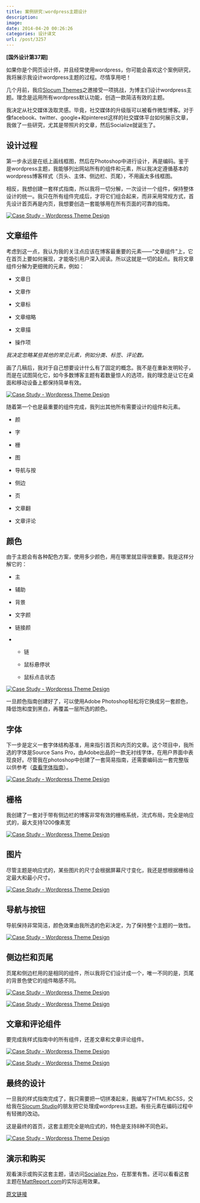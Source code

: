 ```yaml
---
title: 案例研究:wordpress主题设计
description: 
image: 
date: 2014-04-20 00:26:26
categories: 设计译文
url: /post/3257
---
```


**[国外设计第37期]**

如果你是个网页设计师，并且经常使用wordpress，你可能会喜欢这个案例研究，我将展示我设计wordpress主题的过程。尽情享用吧！

几个月前，我应[Slocum Themes](http://slocumthemes.com/)之邀接受一项挑战，为博主们设计wordpress主题。理念是运用所有wordpress默认功能，创造一款简洁有效的主题。

我决定从社交媒体汲取灵感。毕竟，社交媒体的升级版可以被看作微型博客。对于像facebook、twitter、google+和pinterest这样的社交媒体平台如何展示文章，我做了一些研究，尤其是带照片的文章，然后Socialize就诞生了。

## 设计过程

第一步永远是在纸上画线框图，然后在Photoshop中进行设计，再是编码。鉴于是wordpress主题，我能够列出网站所有的组件和元素，所以我决定遵循基本的wordpress博客样式（页头、主体、侧边栏、页尾），不用画太多线框图。

相反，我想创建一套样式指南，所以我将一切分解，一次设计一个组件，保持整体设计的统一。我只在所有组件完成后，才将它们组合起来，而非采用常规方式，首先设计首页再是内页，我想要创造一套能够用在所有页面的可靠的指南。

[![Case Study - Wordpress Theme Design ](http://imgs.abduzeedo.com/files/paul0v2/socialize/01.jpg)](https://slocumthemes.com/wordpress-themes/socialize-pro/ "Case Study - Wordpress Theme Design ")

## 文章组件

考虑到这一点，我认为我的关注点应该在博客最重要的元素——“文章组件”上，它在首页上要如何展现，才能吸引用户深入阅读。所以这就是一切的起点。我将文章组件分解为更细微的元素，例如：

*   文章日

*   文章作

*   文章标

*   文章缩略

*   文章描

*   操作项

_我决定忽略某些其他的常见元素，例如分类、标签、评论数。_

画了几稿后，我对于自己想要设计什么有了固定的概念。我不是在重新发明轮子，而是在试图简化它，如今多数博客主题有着数量惊人的选项，我的理念是让它在桌面和移动设备上都保持简单有效。

[![Case Study - Wordpress Theme Design ](http://imgs.abduzeedo.com/files/paul0v2/socialize/02.jpg)](https://slocumthemes.com/wordpress-themes/socialize-pro/ "Case Study - Wordpress Theme Design ")

随着第一个也是最重要的组件完成，我列出其他所有需要设计的组件和元素。

*   颜

*   字

*   栅

*   图

*   导航与按

*   侧边

*   页

*   文章翻

*   文章评论

## 颜色

由于主题会有各种配色方案，使用多少颜色，用在哪里就显得很重要。我是这样分解它的：

*   主

*   辅助

*   背景

*   文字颜

*   链接颜

*   *   链

    *   鼠标悬停状

    *   鼠标点击状态

[![Case Study - Wordpress Theme Design ](http://imgs.abduzeedo.com/files/paul0v2/socialize/03.jpg)](https://slocumthemes.com/wordpress-themes/socialize-pro/ "Case Study - Wordpress Theme Design ")

一旦颜色指南创建好了，可以使用Adobe Photoshop轻松将它换成另一套颜色，降低饱和度到黑白，再覆盖一层所选的颜色。

## 字体

下一步是定义一套字体结构基准，用来指引首页和内页的文章。这个项目中，我所选的字体是Source Sans Pro，由Adobe出品的一款无衬线字体，在用户界面中表现良好。尽管我在photoshop中创建了一套简易指南，还需要编码出一套完整版以供参考（[查看字体指南](http://paulocanabarro.com/projects/socialize/new-guide.html)）。

[![Case Study - Wordpress Theme Design ](http://imgs.abduzeedo.com/files/paul0v2/socialize/04.jpg)](https://slocumthemes.com/wordpress-themes/socialize-pro/ "Case Study - Wordpress Theme Design ")

## 栅格

我创建了一套对于带有侧边栏的博客非常有效的栅格系统，流式布局，完全是响应式的，最大支持1200像素宽

[![Case Study - Wordpress Theme Design ](http://imgs.abduzeedo.com/files/paul0v2/socialize/05.jpg)](https://slocumthemes.com/wordpress-themes/socialize-pro/ "Case Study - Wordpress Theme Design ")

## 图片

尽管主题是响应式的，某些图片的尺寸会根据屏幕尺寸变化，我还是想根据栅格设定最大和最小尺寸。

[![Case Study - Wordpress Theme Design ](http://imgs.abduzeedo.com/files/paul0v2/socialize/06.jpg)](https://slocumthemes.com/wordpress-themes/socialize-pro/ "Case Study - Wordpress Theme Design ")

## 导航与按钮

导航保持非常简洁，颜色效果由我所选的色彩决定，为了保持整个主题的一致性。

[![Case Study - Wordpress Theme Design ](http://imgs.abduzeedo.com/files/paul0v2/socialize/07.jpg)](https://slocumthemes.com/wordpress-themes/socialize-pro/ "Case Study - Wordpress Theme Design ")

## 侧边栏和页尾

页尾和侧边栏用的是相同的组件，所以我将它们设计成一个，唯一不同的是，页尾的背景色使它的组件略感不同。

[![Case Study - Wordpress Theme Design ](http://imgs.abduzeedo.com/files/paul0v2/socialize/08.jpg)](https://slocumthemes.com/wordpress-themes/socialize-pro/ "Case Study - Wordpress Theme Design ")

[![Case Study - Wordpress Theme Design ](http://imgs.abduzeedo.com/files/paul0v2/socialize/09.jpg)](https://slocumthemes.com/wordpress-themes/socialize-pro/ "Case Study - Wordpress Theme Design ")

## 文章和评论组件

要完成我样式指南中的所有组件，还差文章和文章评论组件。

[![Case Study - Wordpress Theme Design ](http://imgs.abduzeedo.com/files/paul0v2/socialize/10.jpg)](https://slocumthemes.com/wordpress-themes/socialize-pro/ "Case Study - Wordpress Theme Design ")

[![Case Study - Wordpress Theme Design ](http://imgs.abduzeedo.com/files/paul0v2/socialize/11.jpg)](https://slocumthemes.com/wordpress-themes/socialize-pro/ "Case Study - Wordpress Theme Design ")

## 最终的设计

一旦我的样式指南完成了，我只需要把一切拼凑起来，我编写了HTML和CSS，交给我在[Slocum Studio](http://slocumstudio.com/)的朋友把它处理成wordpress主题。有些元素在编码过程中有轻微的改动。

这是最终的首页，这套主题完全是响应式的，特色是支持8种不同色彩。

[![Case Study - Wordpress Theme Design ](http://imgs.abduzeedo.com/files/paul0v2/socialize/12.jpg)](https://slocumthemes.com/wordpress-themes/socialize-pro/ "Case Study - Wordpress Theme Design ")

## 演示和购买

观看演示或购买这套主题，请访问[Socialize Pro](https://slocumthemes.com/wordpress-themes/socialize-pro/)，在那里有售。还可以看看这套主题在[MattReport.com](http://mattreport.com/)的实际运用效果。

[原文链接](http://abduzeedo.com/case-study-wordpress-theme-design)